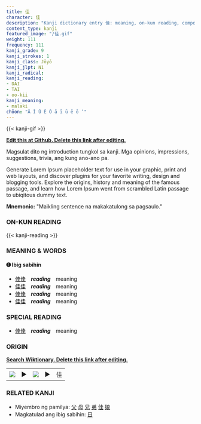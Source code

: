 ```yaml
---
title: 佳
character: 佳
description: "Kanji dictionary entry 佳: meaning, on-kun reading, compounds, origin, related kanji"
content_type: kanji
featured_image: "/佳.gif"
weight: 111
frequency: 111
kanji_grade: 9
kanji_strokes: 1
kanji_class: Jōyō
kanji_jlpt: N1
kanji_radical: 
kanji_reading: 
- DAI
- TAI
- oo-kii
kanji_meaning:
- malaki
chōon: "Ā Ī Ū Ē Ō ā ī ū ē ō ’"
---
```

[//]: # (Don't edit the line below. Kanji animated GIF code is automatically generated.)
{{< kanji-gif >}}

[//]: # (Edit below this line.)

**[Edit this at Github. Delete this link after editing.](https://github.com/tim0g/tim/tree/main/content/kanji/佳/index.md)**

Magsulat dito ng introduction tungkol sa kanji. Mga opinions, impressions, suggestions, trivia, ang kung ano-ano pa.

Generate Lorem Ipsum placeholder text for use in your graphic, print and web layouts, and discover plugins for your favorite writing, design and blogging tools. Explore the origins, history and meaning of the famous passage, and learn how Lorem Ipsum went from scrambled Latin passage to ubiqitous dummy text.
 
**Mnemonic:** "Maikling sentence na makakatulong sa pagsaulo."

### ON-KUN READING

[//]: # (Don't edit the line below. ON-KUN READING code is automatically generated.)
{{< kanji-reading >}}

### MEANING & WORDS

#### ➊ **Ibig sabihin**
  - [佳](../佳)[佳](../佳)　***reading***　meaning
  - [佳](../佳)[佳](../佳)　***reading***　meaning
  - [佳](../佳)[佳](../佳)　***reading***　meaning
  - [佳](../佳)[佳](../佳)　***reading***　meaning

### SPECIAL READING
  - [佳](../佳)[佳](../佳)　***reading***　meaning

### ORIGIN

**[Search Wiktionary. Delete this link after editing.](https://wiktionary.org/wiki/佳)**
<table class="kanji-table"><tr><td>
<img src="60px-佳-bronze.svg.png">
</td><td>▶</td><td>
<img src="60px-佳-oracle.svg.png">
</td><td>▶</td>
<td class="kanji-origin">佳</td>
</tr></table>

### RELATED KANJI
- Miyembro ng pamilya: [父](../父) [母](../母) [兄](../兄) [弟](../弟) [佳](../佳) [娘](../娘)
- Magkatulad ang ibig sabihin: [日](../日)
